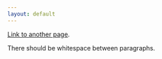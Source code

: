 ```yaml
---
layout: default
---
```


[Link to another page](./another-page.html).

There should be whitespace between paragraphs.


